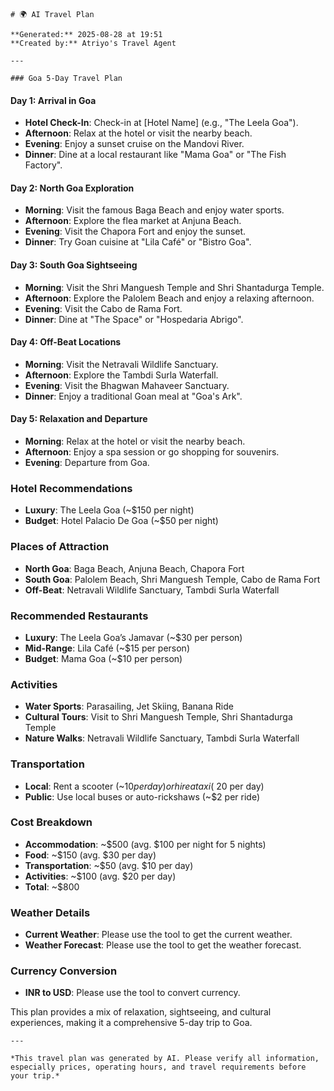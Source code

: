     # 🌍 AI Travel Plan

    **Generated:** 2025-08-28 at 19:51  
    **Created by:** Atriyo's Travel Agent

    ---

    ### Goa 5-Day Travel Plan

#### **Day 1: Arrival in Goa**
- **Hotel Check-In**: Check-in at [Hotel Name] (e.g., "The Leela Goa").
- **Afternoon**: Relax at the hotel or visit the nearby beach.
- **Evening**: Enjoy a sunset cruise on the Mandovi River.
- **Dinner**: Dine at a local restaurant like "Mama Goa" or "The Fish Factory".

#### **Day 2: North Goa Exploration**
- **Morning**: Visit the famous Baga Beach and enjoy water sports.
- **Afternoon**: Explore the flea market at Anjuna Beach.
- **Evening**: Visit the Chapora Fort and enjoy the sunset.
- **Dinner**: Try Goan cuisine at "Lila Café" or "Bistro Goa".

#### **Day 3: South Goa Sightseeing**
- **Morning**: Visit the Shri Manguesh Temple and Shri Shantadurga Temple.
- **Afternoon**: Explore the Palolem Beach and enjoy a relaxing afternoon.
- **Evening**: Visit the Cabo de Rama Fort.
- **Dinner**: Dine at "The Space" or "Hospedaria Abrigo".

#### **Day 4: Off-Beat Locations**
- **Morning**: Visit the Netravali Wildlife Sanctuary.
- **Afternoon**: Explore the Tambdi Surla Waterfall.
- **Evening**: Visit the Bhagwan Mahaveer Sanctuary.
- **Dinner**: Enjoy a traditional Goan meal at "Goa's Ark".

#### **Day 5: Relaxation and Departure**
- **Morning**: Relax at the hotel or visit the nearby beach.
- **Afternoon**: Enjoy a spa session or go shopping for souvenirs.
- **Evening**: Departure from Goa.

### **Hotel Recommendations**
- **Luxury**: The Leela Goa (~$150 per night)
- **Budget**: Hotel Palacio De Goa (~$50 per night)

### **Places of Attraction**
- **North Goa**: Baga Beach, Anjuna Beach, Chapora Fort
- **South Goa**: Palolem Beach, Shri Manguesh Temple, Cabo de Rama Fort
- **Off-Beat**: Netravali Wildlife Sanctuary, Tambdi Surla Waterfall

### **Recommended Restaurants**
- **Luxury**: The Leela Goa’s Jamavar (~$30 per person)
- **Mid-Range**: Lila Café (~$15 per person)
- **Budget**: Mama Goa (~$10 per person)

### **Activities**
- **Water Sports**: Parasailing, Jet Skiing, Banana Ride
- **Cultural Tours**: Visit to Shri Manguesh Temple, Shri Shantadurga Temple
- **Nature Walks**: Netravali Wildlife Sanctuary, Tambdi Surla Waterfall

### **Transportation**
- **Local**: Rent a scooter (~$10 per day) or hire a taxi (~$20 per day)
- **Public**: Use local buses or auto-rickshaws (~$2 per ride)

### **Cost Breakdown**
- **Accommodation**: ~$500 (avg. $100 per night for 5 nights)
- **Food**: ~$150 (avg. $30 per day)
- **Transportation**: ~$50 (avg. $10 per day)
- **Activities**: ~$100 (avg. $20 per day)
- **Total**: ~$800

### **Weather Details**
- **Current Weather**: Please use the tool to get the current weather.
- **Weather Forecast**: Please use the tool to get the weather forecast.

### **Currency Conversion**
- **INR to USD**: Please use the tool to convert currency.

This plan provides a mix of relaxation, sightseeing, and cultural experiences, making it a comprehensive 5-day trip to Goa.

    ---

    *This travel plan was generated by AI. Please verify all information, especially prices, operating hours, and travel requirements before your trip.*
